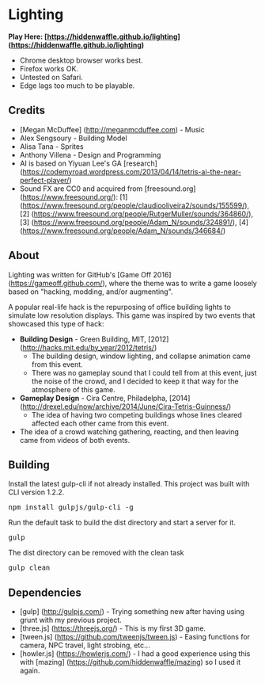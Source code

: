 # Lighting

**Play Here: [https://hiddenwaffle.github.io/lighting] (https://hiddenwaffle.github.io/lighting)**
* Chrome desktop browser works best.
* Firefox works OK.
* Untested on Safari.
* Edge lags too much to be playable. 

## Credits

* [Megan McDuffee] (http://meganmcduffee.com) - Music
* Alex Sengsoury - Building Model
* Alisa Tana - Sprites
* Anthony Villena - Design and Programming
* AI is based on Yiyuan Lee's GA [research] (https://codemyroad.wordpress.com/2013/04/14/tetris-ai-the-near-perfect-player/)
* Sound FX are CC0 and acquired from [freesound.org] (https://www.freesound.org/): [1] (https://www.freesound.org/people/claudiooliveira2/sounds/155599/), [2] (https://www.freesound.org/people/RutgerMuller/sounds/364860/), [3] (https://www.freesound.org/people/Adam_N/sounds/324891/), [4] (https://www.freesound.org/people/Adam_N/sounds/346684/)

## About

Lighting was written for GitHub's [Game Off 2016] (https://gameoff.github.com/), where the theme was to write a game loosely based on "hacking, modding, and/or augmenting".

A popular real-life hack is the repurposing of office building lights to simulate low resolution displays. This game was inspired by two events that showcased this type of hack:

* **Building Design** - Green Building, MIT, [2012] (http://hacks.mit.edu/by_year/2012/tetris/)
  * The building design, window lighting, and collapse animation came from this event.
  * There was no gameplay sound that I could tell from at this event, just the noise of the crowd, and I decided to keep it that way for the atmosphere of this game.
* **Gameplay Design** - Cira Centre, Philadelpha, [2014] (http://drexel.edu/now/archive/2014/June/Cira-Tetris-Guinness/)
  * The idea of having two competing buildings whose lines cleared affected each other came from this event.
* The idea of a crowd watching gathering, reacting, and then leaving came from videos of both events.

## Building

Install the latest gulp-cli if not already installed. This project was built with CLI version 1.2.2. 
<pre>
npm install gulpjs/gulp-cli -g
</pre>

Run the default task to build the dist directory and start a server for it.
<pre>
gulp
</pre>

The dist directory can be removed with the clean task
<pre>
gulp clean
</pre>

## Dependencies

* [gulp] (http://gulpjs.com/) - Trying something new after having using grunt with my previous project.
* [three.js] (https://threejs.org/) - This is my first 3D game.
* [tween.js] (https://github.com/tweenjs/tween.js) - Easing functions for camera, NPC travel, light strobing, etc...
* [howler.js] (https://howlerjs.com/) - I had a good experience using this with [mazing] (https://github.com/hiddenwaffle/mazing) so I used it again.
